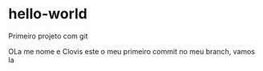 # hello-world
Primeiro projeto com git


OLa me nome e Clovis este o meu primeiro commit no meu branch,
vamos la
